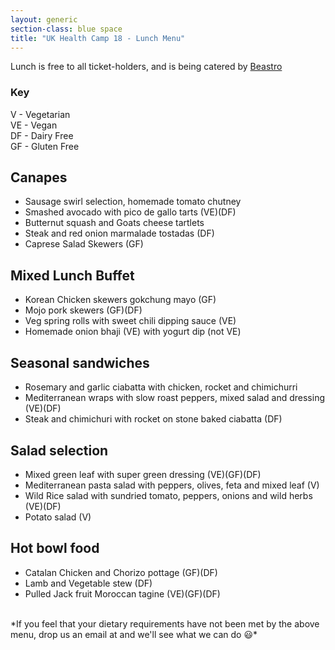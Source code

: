 ```yaml
---
layout: generic
section-class: blue space
title: "UK Health Camp 18 - Lunch Menu"
---
```


Lunch is free to all ticket-holders, and is being catered by [Beastro](https://www.beastromcr.co.uk)

### Key
V - Vegetarian  
VE - Vegan  
DF - Dairy Free  
GF - Gluten Free  

## Canapes
- Sausage swirl selection, homemade tomato chutney
- Smashed avocado with pico de gallo tarts (VE)(DF)
- Butternut squash and Goats cheese tartlets
- Steak and red onion marmalade tostadas (DF)
- Caprese Salad Skewers (GF)

## Mixed Lunch Buffet

- Korean Chicken skewers gokchung mayo (GF)
- Mojo pork skewers (GF)(DF)
- Veg spring rolls with sweet chili dipping sauce (VE)
- Homemade onion bhaji (VE) with yogurt dip (not VE)

## Seasonal sandwiches
- Rosemary and garlic ciabatta with chicken, rocket and chimichurri
- Mediterranean wraps with slow roast peppers, mixed salad and dressing (VE)(DF)
- Steak and chimichuri with rocket on stone baked
ciabatta (DF)

## Salad selection
- Mixed green leaf with super green dressing (VE)(GF)(DF)
- Mediterranean pasta salad with peppers, olives, feta and mixed leaf (V)
- Wild Rice salad with sundried tomato, peppers, onions and wild herbs (VE)(DF)
- Potato salad (V)

## Hot bowl food
- Catalan Chicken and Chorizo pottage (GF)(DF)
- Lamb and Vegetable stew (DF)
- Pulled Jack fruit Moroccan tagine (VE)(GF)(DF)

<br>
*If you feel that your dietary requirements have not been met by the above menu, drop us an email at <us@ukhealthcamp.com> and we'll see what we can do 😃*